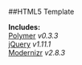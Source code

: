 ##HTML5 Template

**Includes:**  
[Polymer](http://www.polymer-project.org/) *v0.3.3*  
[jQuery](http://jquery.com/) *v1.11.1*  
[Modernizr](http://modernizr.com/) *v2.8.3*  